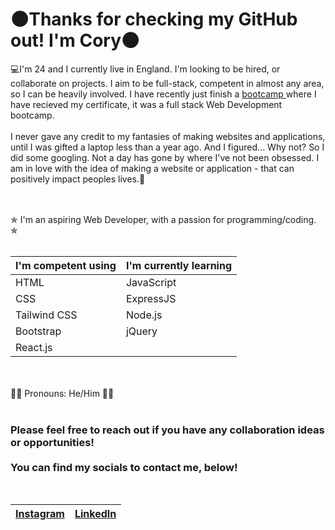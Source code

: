 <h1>🌑Thanks for checking my GitHub out! I'm Cory🌑</h1>

<p>
        💻I'm 24 and I currently live in England. I'm looking to be hired, or collaborate on projects. I aim to be full-stack, competent in almost any area, so I can be heavily involved. I have recently just finish a <a href="https://www.udemy.com/course/the-complete-web-development-bootcamp/?couponCode=MCLARENT71824">bootcamp </a> where I have recieved my certificate, it was a full stack Web Development bootcamp.
<br><br>
        I never gave any credit to my fantasies of making websites and applications, until I was gifted a laptop less than a year ago.
And I figured... Why not? So I did some googling. Not a day has gone by where I've not been obsessed. I am in love with the idea of making a website or application - that can positively impact peoples lives.🔋
<br><br>

</p>

<br>
✯ I'm an aspiring Web Developer, with a passion for programming/coding. ✯
 <br> <br>

| I'm competent using  | I'm currently learning |
| ------------- | ------------- |
| HTML  | JavaScript |
| CSS  | ExpressJS  |
| Tailwind CSS  | Node.js  |
| Bootstrap  | jQuery  |
| React.js  |   |

 <br> <br>
 🐦‍🔥 Pronouns: He/Him 🐦‍🔥
 <br> <br>
 <h3>Please feel free to reach out if you have any collaboration ideas or opportunities!
         <br><br>You can find my socials to contact me, below!</h3>
 <br>

 | <a href="https://www.instagram.com/corykaii/"> Instagram</a>  | <a href="https://www.linkedin.com/in/cory-burton-35b6a62ab/"> LinkedIn</a> |
| ------------- | ------------- |
<br><br>
